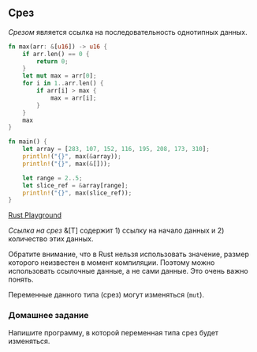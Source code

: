 ## Срез
*Срезом* является ссылка на последовательность однотипных данных.
```rust
fn max(arr: &[u16]) -> u16 {
    if arr.len() == 0 {
        return 0;
    }
    let mut max = arr[0];
    for i in 1..arr.len() {
        if arr[i] > max {
            max = arr[i];
        }
    }
    max
}

fn main() {
    let array = [283, 107, 152, 116, 195, 208, 173, 310];
    println!("{}", max(&array));
    println!("{}", max(&[]));

    let range = 2..5;
    let slice_ref = &array[range];
    println!("{}", max(slice_ref));
}

```
[Rust Playground](https://play.rust-lang.org/?gist=2c912f899677329e096852a8a9d4a7c3&version=stable&mode=debug&edition=2015)

*Ссылка на срез* &[T] содержит 1) ссылку на начало данных и 2) количество этих данных.

Обратите внимание, что в Rust нельзя использовать значение, размер которого неизвестен в момент компиляции. Поэтому можно использовать ссылочные данные, а не сами данные. Это очень важно понять.

Переменные данного типа (срез) могут изменяться (`mut`).

### Домашнее задание
Напишите программу, в которой переменная типа срез будет изменяться.
